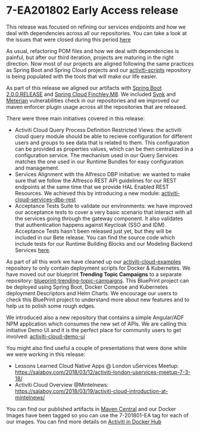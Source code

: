 # 7-EA201802 Early Access release

This release was focused on refining our services endpoints and how we deal with dependencies across all our repositories.
You can take a look at the issues that were closed during this period [here](https://github.com/Activiti/Activiti/milestone/8?closed=1&page=1)

As usual, refactoring POM files and how we deal with dependencies is painful, but after our third iteration, projects are maturing in the right direction. Now most of our projects are aligned following the same practices as Spring Boot and Spring Cloud projects and our [activiti-scripts](https://github.com/activiti/activiti-scripts) repository is being populated with the tools that will make our life easier.

As part of this release we aligned our artifacts with [Spring Boot 2.0.0.RELEASE](https://github.com/spring-projects/spring-boot/wiki/Spring-Boot-2.0.0-M7-Release-Notes) and [Spring Cloud Finchley.M8](https://github.com/spring-projects/spring-cloud/wiki/Spring-Cloud-Finchley-Release-Notes). We included [Synk](https://snyk.io/test/github/Activiti/Activiti) and [Meterian](https://www.meterian.com/projects.html?pid=e581f404-dfa2-49ff-ab45-458eed3f748e) vulnerabilities check in our repositories and we improved our maven enforcer plugin usage across all the repositories that are released.


There were three main initiatives covered in this release:
- Activiti Cloud Query Process Definition Restricted Views: the activiti cloud query module should be able to recieve configuration for different users and groups to see data that is related to them. This configuration can be provided as properties values, which can be then centralized in a configuration service. The mechanism used in our Query Services matches the one used in our Runtime Bundles for easy configuration and management.
- Services Alignment with the Alfresco DBP initiative: we wanted to make sure that we follow the Alfresco REST API guidelines for our REST endpoints at the same time that we provide HAL Enabled REST Resources. We achieved this by introducing a new module: [activiti-cloud-services-dbp-rest](https://github.com/Activiti/activiti-cloud-service-common/tree/develop/activiti-cloud-services-dbp-rest)
- Acceptance Tests Suite to validate our environments: we have improved our acceptance tests to cover a very basic scenario that interact with all the services going through the gateway component. It also validates that authentication happens against Keycloak (SSO and IDM). Acceptance Tests hasn't been released just yet, but they will be included in our Bete release. You can find the source code which include tests for our Runtime Building Blocks and our Modeling Backend Services [here](https://github.com/Activiti/activiti-cloud-acceptance-tests).

As part of all this work we have cleaned up our [activiti-cloud-examples](https://github.com/Activiti/activiti-cloud-examples/tree/develop) repository to only contain deployment scripts for Docker & Kubernetes. We have moved out our blueprint **Trending Topic Campaigns** to a separate repository: [blueprint-trending-topic-campaigns](https://github.com/Activiti/blueprint-trending-topic-campaigns). This BluePrint project can be deployed using Spring Boot, Docker Compose and Kubernetes deployment Descriptors and Helm Charts. We encourage our users to check this BluePrint project to understand more about new features and to help us to polish some rough edges.

We introduced also a new repository that contains a simple Angular/ADF NPM application which consumes the new set of APIs. We are calling this initiative Demo UI and it is the perfect place for community users to get involved: [activiti-cloud-demo-ui](https://github.com/Activiti/activiti-cloud-demo-ui)

You might also find useful a couple of presentations that were done while we were working in this release:
- Lessons Learned Cloud Native Apps @ London uServices Meetup: https://salaboy.com/2018/03/12/activiti-london-uservices-meetup-7-3-18/
- Activiti Cloud Overview @Mintelnews: https://salaboy.com/2018/03/19/activiti-cloud-introduction-at-mintelnews/

You can find our published artifacts in [Maven Central](http://search.maven.org/#search%7Cga%7C1%7Cactiviti-cloud)
and our Docker Images have been tagged so you can use the 7-201801-EA tag for each of our images. You can find more details on
[Activiti in Docker Hub](https://hub.docker.com/u/activiti/)
